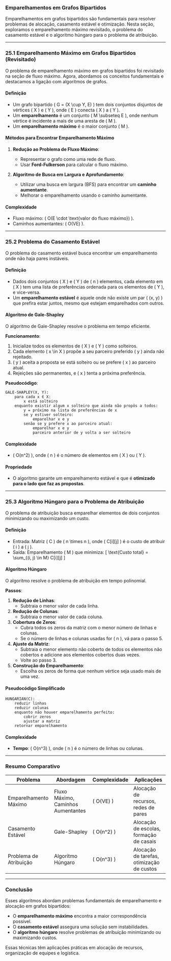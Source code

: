 ### **Emparelhamentos em Grafos Bipartidos**

Emparelhamentos em grafos bipartidos são fundamentais para resolver problemas de alocação, casamento estável e otimização. Nesta seção, exploramos o emparelhamento máximo revisitado, o problema do casamento estável e o algoritmo húngaro para o problema de atribuição.

---

### **25.1 Emparelhamento Máximo em Grafos Bipartidos (Revisitado)**

O problema de emparelhamento máximo em grafos bipartidos foi revisitado na seção de fluxo máximo. Agora, abordamos os conceitos fundamentais e destacamos a ligação com algoritmos de grafos.

#### **Definição**
- Um grafo bipartido \( G = (X \cup Y, E) \) tem dois conjuntos disjuntos de vértices \( X \) e \( Y \), onde \( E \) conecta \( X \) a \( Y \).
- Um **emparelhamento** é um conjunto \( M \subseteq E \), onde nenhum vértice é incidente a mais de uma aresta de \( M \).
- Um **emparelhamento máximo** é o maior conjunto \( M \).

#### **Métodos para Encontrar Emparelhamento Máximo**
1. **Redução ao Problema de Fluxo Máximo**:
   - Representar o grafo como uma rede de fluxo.
   - Usar **Ford-Fulkerson** para calcular o fluxo máximo.

2. **Algoritmo de Busca em Largura e Aprofundamento**:
   - Utilizar uma busca em largura (BFS) para encontrar um **caminho aumentante**.
   - Melhorar o emparelhamento usando o caminho aumentante.

#### **Complexidade**
- Fluxo máximo: \( O(E \cdot \text{valor do fluxo máximo}) \).
- Caminhos aumentantes: \( O(VE) \).

---

### **25.2 Problema do Casamento Estável**

O problema do casamento estável busca encontrar um emparelhamento onde não haja pares instáveis.

#### **Definição**
- Dados dois conjuntos \( X \) e \( Y \) de \( n \) elementos, cada elemento em \( X \) tem uma lista de preferências ordenada para os elementos de \( Y \), e vice-versa.
- Um **emparelhamento estável** é aquele onde não existe um par \( (x, y) \) que prefira estar juntos, mesmo que estejam emparelhados com outros.

#### **Algoritmo de Gale-Shapley**
O algoritmo de Gale-Shapley resolve o problema em tempo eficiente.

**Funcionamento**:
1. Inicialize todos os elementos de \( X \) e \( Y \) como solteiros.
2. Cada elemento \( x \in X \) propõe a seu parceiro preferido \( y \) ainda não rejeitado.
3. \( y \) aceita a proposta se está solteiro ou se prefere \( x \) ao parceiro atual.
4. Rejeições são permanentes, e \( x \) tenta a próxima preferência.

**Pseudocódigo**:
```pseudo
GALE-SHAPLEY(X, Y):
    para cada x ∈ X:
        x está solteiro
    enquanto existir algum x solteiro que ainda não propôs a todos:
        y = próximo na lista de preferências de x
        se y estiver solteiro:
            emparelhar x e y
        senão se y prefere x ao parceiro atual:
            emparelhar x e y
            parceiro anterior de y volta a ser solteiro
```

#### **Complexidade**
- \( O(n^2) \), onde \( n \) é o número de elementos em \( X \) ou \( Y \).

#### **Propriedade**
- O algoritmo garante um emparelhamento estável e que é **otimizado para o lado que faz as propostas**.

---

### **25.3 Algoritmo Húngaro para o Problema de Atribuição**

O problema de atribuição busca emparelhar elementos de dois conjuntos minimizando ou maximizando um custo.

#### **Definição**
- Entrada: Matriz \( C \) de \( n \times n \), onde \( C[i][j] \) é o custo de atribuir \( i \) a \( j \).
- Saída: Emparelhamento \( M \) que minimiza:
  \[
  \text{Custo total} = \sum_{(i, j) \in M} C[i][j]
  \]

#### **Algoritmo Húngaro**
O algoritmo resolve o problema de atribuição em tempo polinomial.

**Passos**:
1. **Redução de Linhas**:
   - Subtraia o menor valor de cada linha.
2. **Redução de Colunas**:
   - Subtraia o menor valor de cada coluna.
3. **Cobertura de Zeros**:
   - Cubra todos os zeros da matriz com o menor número de linhas e colunas.
   - Se o número de linhas e colunas usadas for \( n \), vá para o passo 5.
4. **Ajuste da Matriz**:
   - Subtraia o menor elemento não coberto de todos os elementos não cobertos e adicione aos elementos cobertos duas vezes.
   - Volte ao passo 3.
5. **Construção do Emparelhamento**:
   - Escolha os zeros de forma que nenhum vértice seja usado mais de uma vez.

#### **Pseudocódigo Simplificado**
```pseudo
HUNGARIAN(C):
    reduzir linhas
    reduzir colunas
    enquanto não houver emparelhamento perfeito:
        cobrir zeros
        ajustar a matriz
    retornar emparelhamento
```

#### **Complexidade**
- **Tempo**: \( O(n^3) \), onde \( n \) é o número de linhas ou colunas.

---

### **Resumo Comparativo**

| **Problema**               | **Abordagem**                    | **Complexidade**           | **Aplicações**                        |
|-----------------------------|-----------------------------------|----------------------------|----------------------------------------|
| Emparelhamento Máximo       | Fluxo Máximo, Caminhos Aumentantes | \( O(VE) \)                | Alocação de recursos, redes de pares  |
| Casamento Estável           | Gale-Shapley                     | \( O(n^2) \)               | Alocação de escolas, formação de casais |
| Problema de Atribuição      | Algoritmo Húngaro                | \( O(n^3) \)               | Alocação de tarefas, otimização de custos |

---

### **Conclusão**

Esses algoritmos abordam problemas fundamentais de emparelhamento e alocação em grafos bipartidos:
- O **emparelhamento máximo** encontra a maior correspondência possível.
- O **casamento estável** assegura uma solução sem instabilidades.
- O **algoritmo húngaro** resolve problemas de atribuição minimizando ou maximizando custos.

Essas técnicas têm aplicações práticas em alocação de recursos, organização de equipes e logística.
